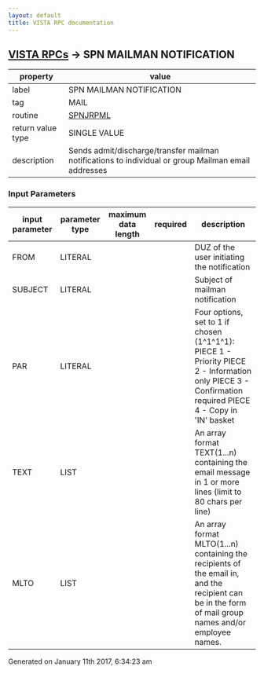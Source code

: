 ```yaml
---
layout: default
title: VISTA RPC documentation
---
```




## [VISTA RPCs](TableOfContent.md) &#8594; SPN MAILMAN NOTIFICATION 

 property | value 
--- | --- 
 label | SPN MAILMAN NOTIFICATION
 tag | MAIL
 routine | [SPNJRPML](http://code.osehra.org/dox/Routine_SPNJRPML_source.html)
 return value type | SINGLE VALUE
 description | Sends admit/discharge/transfer mailman notifications to individual or group Mailman email addresses

### Input Parameters

| input parameter | parameter type | maximum data length | required | description | 
| --- | --- | --- | --- | --- | 
| FROM | LITERAL |  |  | DUZ of the user initiating the notification  | 
| SUBJECT | LITERAL |  |  | Subject of mailman notification | 
| PAR | LITERAL |  |  | Four options, set to 1 if chosen (1^1^1^1):                            PIECE 1 - Priority                            PIECE 2 - Information only                            PIECE 3 - Confirmation required                            PIECE 4 - Copy in 'IN' basket | 
| TEXT | LIST |  |  | An array format TEXT(1...n) containing the email message in 1 or more lines (limit to 80 chars per line) | 
| MLTO | LIST |  |  | An array format MLTO(1...n) containing the recipients of the email in,     and the recipient can be in the form of mail group names and/or     employee names. | 




Generated on January 11th 2017, 6:34:23 am